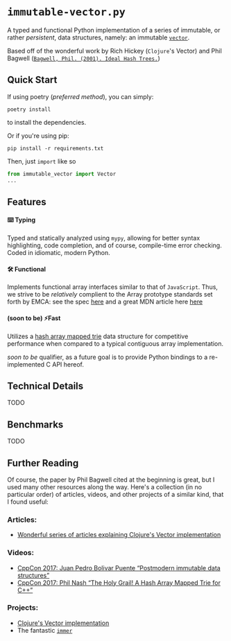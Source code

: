 # `immutable-vector.py`

A typed and functional Python implementation of a series of immutable, or rather
_persistent_, data structures, namely: an immutable [`vector`](src/vector.py).

Based off of the wonderful work by Rich Hickey (`Clojure`'s Vector) and Phil Bagwell
([`Bagwell, Phil. (2001). Ideal Hash Trees.`](https://pdfs.semanticscholar.org/4fc2/40d0d9e690cb9b0bcb2f8a5e5ca918b01410.pdf))

## Quick Start

If using poetry (_preferred method_), you can simply:

    poetry install

to install the dependencies.

Or if you're using pip:

    pip install -r requirements.txt

Then, just `import` like so

```python
from immutable_vector import Vector
...
```

## Features

#### ⌨️ Typing

Typed and statically analyzed using `mypy`, allowing for better syntax highlighting,
code completion, and of course, compile-time error checking. Coded in idiomatic, modern
Python.

#### 🛠 Functional

Implements functional array interfaces similar to that of `JavaScript`. Thus, we strive
to be _relatively_ complient to the Array prototype standards set forth by EMCA: see the
spec [here](https://www.ecma-international.org/ecma-262/5.1/#sec-15.4) and a great MDN
article here
[here](https://developer.mozilla.org/en-US/docs/Web/JavaScript/Reference/Global_Objects/Array#instance_methods)

#### (soon to be) ⚡️Fast

Utilizes a
[hash array mapped trie](https://en.wikipedia.org/wiki/Hash_array_mapped_trie) data
structure for competitive performance when compared to a typical contiguous array
implementation.

_soon to be_ qualifier, as a future goal is to provide Python bindings to a
re-implemented C API hereof.

## Technical Details

TODO

## Benchmarks

TODO

## Further Reading

Of course, the paper by Phil Bagwell cited at the beginning is great, but I used many
other resources along the way. Here's a collection (in no particular order) of articles,
videos, and other projects of a similar kind, that I found useful:

### Articles:

-   [Wonderful series of articles explaining Clojure's Vector implementation](https://hypirion.com/musings/understanding-persistent-vector-pt-1)

### Videos:

-   [CppCon 2017: Juan Pedro Bolivar Puente “Postmodern immutable data structures”](https://www.youtube.com/watch?v=sPhpelUfu8Q)
-   [CppCon 2017: Phil Nash “The Holy Grail! A Hash Array Mapped Trie for C++”](https://www.youtube.com/watch?v=imrSQ82dYns)

### Projects:

-   [Clojure's Vector implementation](https://github.com/clojure/clojure/blob/0b73494c3c855e54b1da591eeb687f24f608f346/src/jvm/clojure/lang/PersistentVector.java)
-   The fantastic [`immer`](https://github.com/arximboldi/immer)
